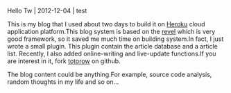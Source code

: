 Hello Tw | 2012-12-04 | test

This is my blog that I used about two days to build it on [Heroku][heroku] cloud
application platform.This blog system is based on the [revel][revel] which is very good
framework, so it saved me much time on building system.In fact, I just wrote a
small plugin. This plugin contain the article database and a article list.
Recently, I also added online-writing and live-update functions.If you are
interest in it, fork [totorow][src] on github.

The blog content could be anything.For example, source code analysis, random
thoughts in my life and so on...

[heroku]:http://www.heroku.com
[src]:https://github.com/tw4452852/totorow
[revel]:https://github.com/robfig/revel

